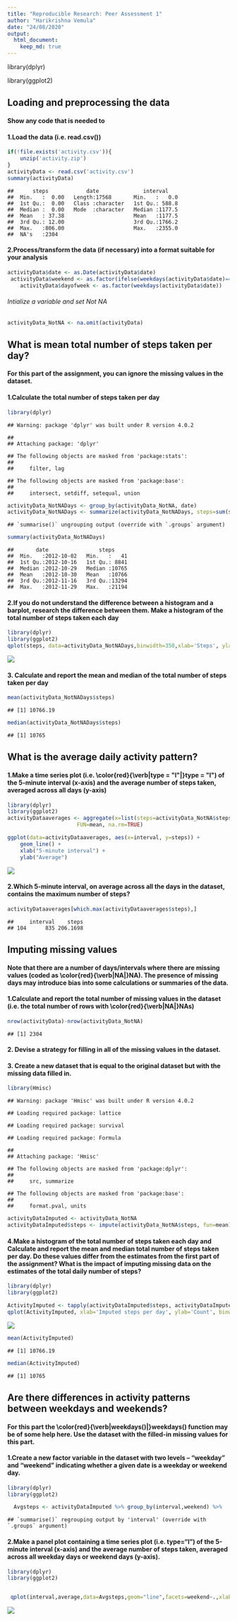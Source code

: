```yaml
---
title: "Reproducible Research: Peer Assessment 1"
author: "Harikrishna Vemula"
date: "24/08/2020"
output: 
  html_document:
    keep_md: true
---
```


library(dplyr)

library(ggplot2)

<!-- Attaching package: ‘dplyr’ -->

<!-- The following objects are masked from ‘package:stats’: -->

<!--     filter, lag -->

<!-- The following objects are masked from ‘package:base’: -->

<!--     intersect, setdiff, setequal, union -->

<!-- Warning message: -->
<!-- package ‘dplyr’ was built under R version 4.0.2  -->



## Loading and preprocessing the data

#### Show any code that is needed to

#### 1.Load the data (i.e. read.csv())


```r
if(!file.exists('activity.csv')){
    unzip('activity.zip')
}
activityData <- read.csv('activity.csv')
summary(activityData)
```

```
##      steps            date              interval     
##  Min.   :  0.00   Length:17568       Min.   :   0.0  
##  1st Qu.:  0.00   Class :character   1st Qu.: 588.8  
##  Median :  0.00   Mode  :character   Median :1177.5  
##  Mean   : 37.38                      Mean   :1177.5  
##  3rd Qu.: 12.00                      3rd Qu.:1766.2  
##  Max.   :806.00                      Max.   :2355.0  
##  NA's   :2304
```

#### 2.Process/transform the data (if necessary) into a format suitable for your analysis


```r
activityData$date <- as.Date(activityData$date)
 activityData$weekend <- as.factor(ifelse(weekdays(activityData$date)=="Saturday" | weekdays(activityData$date)=="Sunday","weekend","weekday"))
    activityData$dayofweek <- as.factor(weekdays(activityData$date))
```
###### Intialize a variable and set Not NA 


```r
activityData_NotNA <- na.omit(activityData)
```

## What is mean total number of steps taken per day?

#### For this part of the assignment, you can ignore the missing values in the dataset.

#### 1.Calculate the total number of steps taken per day


```r
library(dplyr)
```

```
## Warning: package 'dplyr' was built under R version 4.0.2
```

```
## 
## Attaching package: 'dplyr'
```

```
## The following objects are masked from 'package:stats':
## 
##     filter, lag
```

```
## The following objects are masked from 'package:base':
## 
##     intersect, setdiff, setequal, union
```

```r
activityData_NotNADays <- group_by(activityData_NotNA, date)
activityData_NotNADays <- summarize(activityData_NotNADays, steps=sum(steps))
```

```
## `summarise()` ungrouping output (override with `.groups` argument)
```

```r
summary(activityData_NotNADays)
```

```
##       date                steps      
##  Min.   :2012-10-02   Min.   :   41  
##  1st Qu.:2012-10-16   1st Qu.: 8841  
##  Median :2012-10-29   Median :10765  
##  Mean   :2012-10-30   Mean   :10766  
##  3rd Qu.:2012-11-16   3rd Qu.:13294  
##  Max.   :2012-11-29   Max.   :21194
```

#### 2.If you do not understand the difference between a histogram and a barplot, research the difference between them. Make a histogram of the total number of steps taken each day


```r
library(dplyr)
library(ggplot2)
qplot(steps, data=activityData_NotNADays,binwidth=350,xlab='Steps', ylab='Count',main = 'Histogram of the total number of steps taken each day')
```

![](PA1_template_files/figure-html/unnamed-chunk-5-1.png)<!-- -->

#### 3. Calculate and report the mean and median of the total number of steps taken per day


```r
mean(activityData_NotNADays$steps)
```

```
## [1] 10766.19
```


```r
median(activityData_NotNADays$steps)
```

```
## [1] 10765
```

## What is the average daily activity pattern?

#### 1.Make a time series plot (i.e. \color{red}{\verb|type = "l"|}type = "l") of the 5-minute interval (x-axis) and the average number of steps taken, averaged across all days (y-axis)


```r
library(dplyr)
library(ggplot2)
activityDataaverages <- aggregate(x=list(steps=activityData_NotNA$steps), by=list(interval=activityData_NotNA$interval),
                      FUN=mean, na.rm=TRUE)

ggplot(data=activityDataaverages, aes(x=interval, y=steps)) +
    geom_line() +
    xlab("5-minute interval") +
    ylab("Average")
```

![](PA1_template_files/figure-html/unnamed-chunk-8-1.png)<!-- -->
#### 2.Which 5-minute interval, on average across all the days in the dataset, contains the maximum number of steps?

```r
activityDataaverages[which.max(activityDataaverages$steps),]
```

```
##     interval    steps
## 104      835 206.1698
```

## Imputing missing values
#### Note that there are a number of days/intervals where there are missing values (coded as \color{red}{\verb|NA|}NA). The presence of missing days may introduce bias into some calculations or summaries of the data.

#### 1.Calculate and report the total number of missing values in the dataset (i.e. the total number of rows with \color{red}{\verb|NA|}NAs)


```r
nrow(activityData)-nrow(activityData_NotNA)
```

```
## [1] 2304
```
#### 2. Devise a strategy for filling in all of the missing values in the dataset.

#### 3. Create a new dataset that is equal to the original dataset but with the missing data filled in.

```r
library(Hmisc)
```

```
## Warning: package 'Hmisc' was built under R version 4.0.2
```

```
## Loading required package: lattice
```

```
## Loading required package: survival
```

```
## Loading required package: Formula
```

```
## 
## Attaching package: 'Hmisc'
```

```
## The following objects are masked from 'package:dplyr':
## 
##     src, summarize
```

```
## The following objects are masked from 'package:base':
## 
##     format.pval, units
```

```r
activityDataImputed <- activityData_NotNA
activityDataImputed$steps <- impute(activityData_NotNA$steps, fun=mean)
```
#### 4.Make a histogram of the total number of steps taken each day and Calculate and report the mean and median total number of steps taken per day. Do these values differ from the estimates from the first part of the assignment? What is the impact of imputing missing data on the estimates of the total daily number of steps?

```r
library(dplyr)
library(ggplot2)

ActivityImputed <- tapply(activityDataImputed$steps, activityDataImputed$date, sum)
qplot(ActivityImputed, xlab='Imputed steps per day', ylab='Count', binwidth=350)
```

![](PA1_template_files/figure-html/unnamed-chunk-12-1.png)<!-- -->

```r
mean(ActivityImputed)
```

```
## [1] 10766.19
```


```r
median(ActivityImputed)
```

```
## [1] 10765
```

## Are there differences in activity patterns between weekdays and weekends?

#### For this part the \color{red}{\verb|weekdays()|}weekdays() function may be of some help here. Use the dataset with the filled-in missing values for this part.

#### 1.Create a new factor variable in the dataset with two levels – “weekday” and “weekend” indicating whether a given date is a weekday or weekend day.

```r
library(dplyr)
library(ggplot2)

  Avgsteps <- activityDataImputed %>% group_by(interval,weekend) %>%   summarise(average = mean(steps))
```

```
## `summarise()` regrouping output by 'interval' (override with `.groups` argument)
```

#### 2.Make a panel plot containing a time series plot (i.e. type=“l”) of the 5-minute interval (x-axis) and the average number of steps taken, averaged across all weekday days or weekend days (y-axis).


```r
library(dplyr)
library(ggplot2)


 qplot(interval,average,data=Avgsteps,geom="line",facets=weekend~.,xlab="5 minutes interval",ylab="average steps")
```

![](PA1_template_files/figure-html/unnamed-chunk-16-1.png)<!-- -->
        
